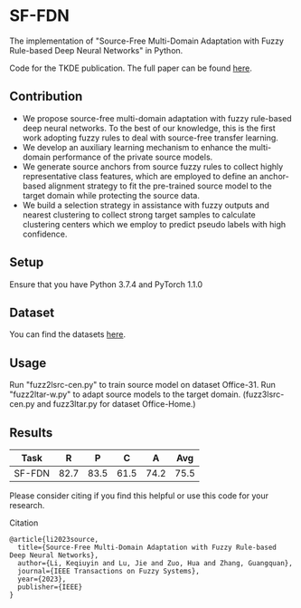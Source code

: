 # SF-FDN
The implementation of "Source-Free Multi-Domain Adaptation with Fuzzy Rule-based Deep Neural Networks" in Python. 

Code for the TKDE publication. The full paper can be found [here](10.1109/TFUZZ.2023.3276978). 

## Contribution

- We propose source-free multi-domain adaptation with fuzzy rule-based deep neural networks. To the best of
our knowledge, this is the first work adopting fuzzy rules to deal with source-free transfer learning.
- We develop an auxiliary learning mechanism to enhance the multi-domain performance of the private source models.
- We generate source anchors from source fuzzy rules to collect highly representative class features, which are employed to define an anchor-based alignment strategy to fit the pre-trained source model to the target domain while protecting the source data.
- We build a selection strategy in assistance with fuzzy outputs and nearest clustering to collect strong target samples to calculate clustering centers which we employ to predict pseudo labels with high confidence.

## Setup
Ensure that you have Python 3.7.4 and PyTorch 1.1.0

## Dataset
You can find the datasets [here](https://github.com/jindongwang/transferlearning/tree/master/data).

## Usage
Run "fuzz2lsrc-cen.py" to train source model on dataset Office-31. 
Run "fuzz2ltar-w.py" to adapt source models to the target domain.
(fuzz3lsrc-cen.py and fuzz3ltar.py for dataset Office-Home.)

## Results

| Task  | R | P  | C |  A | Avg  | 
| ---- | ---- | ---- | ---- | ---- | ---- |
| SF-FDN  | 82.7  | 83.5  | 61.5 | 74.2 | 75.5 |


Please consider citing if you find this helpful or use this code for your research.

Citation
```
@article{li2023source,
  title={Source-Free Multi-Domain Adaptation with Fuzzy Rule-based Deep Neural Networks},
  author={Li, Keqiuyin and Lu, Jie and Zuo, Hua and Zhang, Guangquan},
  journal={IEEE Transactions on Fuzzy Systems},
  year={2023},
  publisher={IEEE}
}
